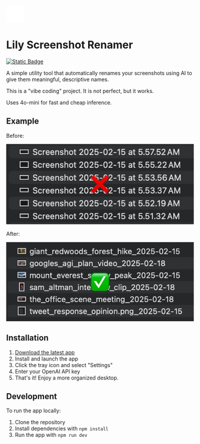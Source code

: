 <img src="assets/icon.svg" alt="Lily Screenshot Renamer Icon" width="48" height="48" />

# Lily Screenshot Renamer

[![Static Badge](https://img.shields.io/badge/Download_App-blue)](https://raw.githubusercontent.com/hoominchu/lily/main/release/lily-1.0.0-arm64.dmg)

A simple utility tool that automatically renames your screenshots using AI to give them meaningful, descriptive names.

This is a "vibe coding" project. It is not perfect, but it works.

Uses 4o-mini for fast and cheap inference.

## Example

Before:

![Before](misc/before.jpg)

After:

![After](misc/after.jpg)

## Installation

1. [Download the latest app](https://raw.githubusercontent.com/hoominchu/lily/main/release/lily-1.0.0-arm64.dmg)
2. Install and launch the app
3. Click the tray icon and select "Settings"
4. Enter your OpenAI API key
5. That's it! Enjoy a more organized desktop.

## Development

To run the app locally:

1. Clone the repository
2. Install dependencies with `npm install`
3. Run the app with `npm run dev`




